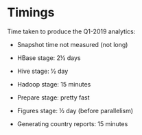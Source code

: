 # Timings

Time taken to produce the Q1-2019 analytics:

* Snapshot time not measured (not long)
* HBase stage: 2½ days
* Hive stage: ½ day
* Hadoop stage: 15 minutes
* Prepare stage: pretty fast
* Figures stage: ½ day (before parallelism)

* Generating country reports: 15 minutes
